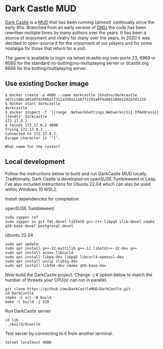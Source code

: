 # Dark Castle MUD

[Dark Castle](http://www.dcastle.org/) is a [MUD](https://en.wikipedia.org/wiki/MUD) that has been running (almost) continually since the early 90s.  Branched from an early version of [DIKU](https://en.wikipedia.org/wiki/DikuMUD) the code has been rewritten multiple times by many authors over the years.  It has been a source of enjoyment and rivalry for many over the years.  In 2020 it was decided to open-source it for the enjoyment of our players and for some nostalgia for those that return for a visit.

The game is available to login via telnet dcastle.org over ports 23, 6969 or 8080 for the standard no-botting/no-multiplaying server or dcastle.org 6666 for the botting/multiplaying server.

## Use existing Docker image
```
$ docker create -p 4000 --name darkcastle jhhudso/darkcastle
567cc580ca65a9fe249ba77312a358a11ab772291a8f4ab01104e1102a7d112d
$ docker start darkcastle
darkcastle
$ docker inspect -f '{{range .NetworkSettings.Networks}}{{.IPAddress}}{{end}}' darkcastle
172.17.0.2
$ telnet 172.17.0.2 4000
Trying 172.17.0.2...
Connected to 172.17.0.2.
Escape character is '^]'.

What name for the roster? 
```


## Local development

Follow the instructions below to build and run DarkCastle MUD locally. Traditionally, Dark Castle is developed on openSUSE Tumbleweed or Leap. I've also included instructions for Ubuntu 22.04 which can also be used within Windows 10 WSL2.

Install dependencies for compilation.

openSUSE Tumbleweed
```
sudo zypper ref
sudo zypper in git fmt-devel libfmt8 gcc-c++ libpq5 zlib-devel cmake qt6-base-devel postgresql-devel
```

Ubuntu 22.04
```
sudo apt update
sudo apt install g++-12-multilib g++-12 libstdc++-12-dev g++
sudo apt install scons libcurl4
sudo apt install libpq-dev libpq5 libcurl4-openssl-dev
sudo apt install unzip zlib1g-dev
sudo apt install libfmt-dev cmake qt6-base-dev
```

Now build the DarkCastle project. Change -j # option below to match the number of threads your CPU(s) can run in parallel.

```
git clone https://github.com/DarkCastleMUD/DarkCastle.git
cd DarkCastle
cmake -S src -B build
make -C build -j 128
```

Run DarkCastle server

```
cd lib
../build/dcastle
```

Test server by connecting to it from another terminal.

```
telnet localhost 4000
```
